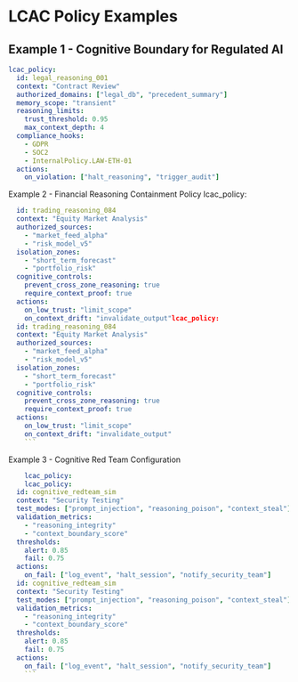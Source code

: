 # LCAC Policy Examples

## Example 1 - Cognitive Boundary for Regulated AI
```yaml
lcac_policy:
  id: legal_reasoning_001
  context: "Contract Review"
  authorized_domains: ["legal_db", "precedent_summary"]
  memory_scope: "transient"
  reasoning_limits:
    trust_threshold: 0.95
    max_context_depth: 4
  compliance_hooks:
    - GDPR
    - SOC2
    - InternalPolicy.LAW-ETH-01
  actions:
    on_violation: ["halt_reasoning", "trigger_audit"]

```

Example 2 - Financial Reasoning Containment Policy
lcac_policy:
```yaml
  id: trading_reasoning_084
  context: "Equity Market Analysis"
  authorized_sources:
    - "market_feed_alpha"
    - "risk_model_v5"
  isolation_zones:
    - "short_term_forecast"
    - "portfolio_risk"
  cognitive_controls:
    prevent_cross_zone_reasoning: true
    require_context_proof: true
  actions:
    on_low_trust: "limit_scope"
    on_context_drift: "invalidate_output"lcac_policy:
  id: trading_reasoning_084
  context: "Equity Market Analysis"
  authorized_sources:
    - "market_feed_alpha"
    - "risk_model_v5"
  isolation_zones:
    - "short_term_forecast"
    - "portfolio_risk"
  cognitive_controls:
    prevent_cross_zone_reasoning: true
    require_context_proof: true
  actions:
    on_low_trust: "limit_scope"
    on_context_drift: "invalidate_output"
    ```
```

Example 3 - Cognitive Red Team Configuration
```yaml
    lcac_policy:
    lcac_policy:
  id: cognitive_redteam_sim
  context: "Security Testing"
  test_modes: ["prompt_injection", "reasoning_poison", "context_steal"]
  validation_metrics:
    - "reasoning_integrity"
    - "context_boundary_score"
  thresholds:
    alert: 0.85
    fail: 0.75
  actions:
    on_fail: ["log_event", "halt_session", "notify_security_team"]
  id: cognitive_redteam_sim
  context: "Security Testing"
  test_modes: ["prompt_injection", "reasoning_poison", "context_steal"]
  validation_metrics:
    - "reasoning_integrity"
    - "context_boundary_score"
  thresholds:
    alert: 0.85
    fail: 0.75
  actions:
    on_fail: ["log_event", "halt_session", "notify_security_team"]
    ```
    
